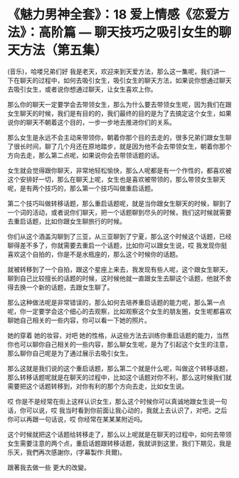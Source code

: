 # 《魅力男神全套》：18 爱上情感《恋爱方法》：高阶篇 — 聊天技巧之吸引女生的聊天方法（第五集）

(音乐)，哈喽兄弟们好 我是老天，欢迎来到天爱方法，那么这一集呢，我们讲一下在聊天的过程中，如何去吸引女生，吸引女生的聊天方法，如果说你想通过聊天去吸引女生，或者说你想通过聊天，让女生喜欢上你。

那么你的聊天一定要学会去带领女生，那么为什么要去带领女生呢，因为我们在跟女生聊天的时候，我们是有目的的，我们最终的目的是为了去搞定这个女生，如果说你的聊天不朝着这个目的，一步一步地去推进你们的关系。

那么女生是永远不会主动来带领你，朝着你那个目的去走的，很多兄弟们跟女生聊了很长时间，聊了几个月还在原地踏步，就是因为他不会去带领女生，朝着你那个方向去走，那么第二点呢，如果说你会去带领话题的话。

女生就会觉得跟你聊天，非常地轻松愉快，那么人呢都是有一个作性的，都喜欢被这个安排好一切，那么在聊天上呢，女生也是喜欢被带领的，那么带领女生聊天呢，是有两个技巧的，那么第一个技巧叫做重启话题。

第二个技巧叫做转移话题，那么重启话题呢，就是当你跟女生聊天的时候，聊到了一个词的活动，或者说你们聊天，把一个话题聊到尽头的时候，我们这时候就需要去重启话题，比如你跟女生聊旅行的时候。

你们从这个酒盖沟聊到了三亚，从三亚聊到了宁夏，那么这个时候这个话题，已经聊得差不多了，你就需要去重启一个话题，比如你可以跟女生说，哎 我发现你挺喜欢这个自拍的，你是不是水瓶座的，那么这个时候你的话题。

就被转移到了一个自拍，跟这个星座上来去，我发现有些人呢，这个跟女生聊天，聊到自己比较擅长的话题的时候，这时候他就一直跟女生去聊这个话题，他就不舍得去换一个新的话题，去跟女生聊了。

那么这种做法呢是非常错误的，那么如何去培养重启话题的能力呢，那么第一点呢，你一定要学会这个细心的去观察，比如观察这个女生的朋友圈，女生呢都喜欢聊她自己相关的一些内容，你可以看一下她的照片。

她的穿着 她的妆容，对吧 她的性格，从这些方法去训练你重启话题的能力，当然你也可以聊你自己相关的一些内容，那么聊女生呢，是为了引起这个女生的注意，那么聊你自己呢是为了通过展示去吸引女生。

那么这就是我们说的这个重启话题，那么第二个就是什么呢，叫做这个转移话题，那么转移话题呢就是在聊天的过程中，比如这个话题对你不利，那么这时候我们就需要把这个话题转移到，对你有利的那个方向去走，比如女生说。

哎 你是不是经常在街上这样认识女生，那么这个时候你可以真诚地跟女生说一句话，你可以说，哎 我当时看到你前面让我心动的，我就上去认识了，对吧，之后你可以再跟一句话说，哎 你经常在某某某附近吗。

这个时候就把这个话题给转移走了，那么以上呢就是在聊天的过程中，如何去带领女生需要注意的两个点，重启话题跟转移话题，我就讲到这里，我们下期见，我是乐天，我們再次感謝你，(字幕製作:貝爾)。

跟著我去做一些 更大的改變。